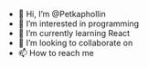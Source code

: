 - 👋 Hi, I’m @Petkaphollin
- 👀 I’m interested in programming
- 🌱 I’m currently learning React
- 💞️ I’m looking to collaborate on 
- 📫 How to reach me 

<!---
103D/103D is a ✨ special ✨ repository because its `README.md` (this file) appears on your GitHub profile.
You can click the Preview link to take a look at your changes.
--->
